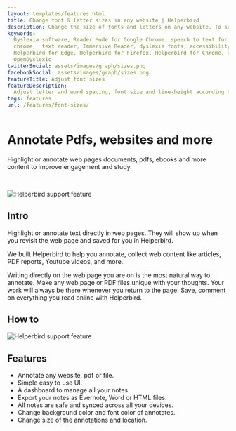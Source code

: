 ```yaml
---
layout: templates/features.html
title: Change font & letter sizes in any website | Helperbird
description: Change the size of fonts and letters on any website. To support your needs.
keywords:
  Dyslexia software, Reader Mode for Google Chrome, speech to text for chrome, Text to speech for
  chrome,  text reader, Immersive Reader, dyslexia fonts, accessibility software, dyslexia software,
  Helperbird for Edge, Helperbird for Firefox, Helperbird for Chrome, Opendyslexic for Chrome,
  OpenDyslexic
twitterSocial: assets/images/graph/sizes.png
facebookSocial: assets/images/graph/sizes.png
featureTitle: Adjust font sizes
featureDescription:
  Adjust letter and word spacing, font size and line-height according to your needs.
tags: features
url: /features/font-sizes/
---
```


# Annotate Pdfs, websites and more

Highlight or annotate web pages documents, pdfs, ebooks and more content to improve engagement and
study.

<a 
  class="px-8 py-3 border  text-base font-medium rounded-md text-white bg-pink-600 hover:bg-pink-700 " style="color: white;" 
  href="/pricing/"> Try Helperbird for Free </a>

![Helperbird support feature](https://www.helperbird.com/assets/images/new/analyze/analyze.png)

## Intro

Highlight or annotate text directly in web pages. They will show up when you revisit the web page
and saved for you in Helperbird.

We built Helperbird to help you annotate, collect web content like articles, PDF reports, Youtube
videos, and more.

Writing directly on the web page you are on is the most natural way to annotate. Make any web page
or PDF files unique with your thoughts. Your work will always be there whenever you return to the
page. Save, comment on everything you read online with Helperbird.

## How to

![Helperbird support feature](https://youtu.be/u67t7Ap61Nc)

## Features

- Annotate any website, pdf or file.
- Simple easy to use UI.
- A dashboard to manage all your notes.
- Export your notes as Evernote, Word or HTML files.
- All notes are safe and synced across all your devices.
- Change background color and font color of annotates.
- Change size of the annotations and location.
